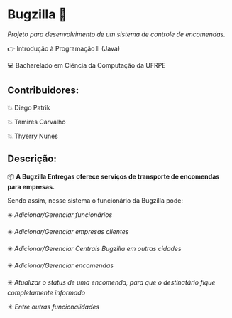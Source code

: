 # Bugzilla :black_heart:
_Projeto para desenvolvimento de um sistema de controle de encomendas._


:point_right: Introdução à Programação II (Java)

:computer: Bacharelado em Ciência da Computação da UFRPE


## Contribuidores:

:boom: Diego Patrik

:boom: Tamires Carvalho

:boom: Thyerry Nunes


## Descrição:

📦 **A Bugzilla Entregas oferece serviços de transporte de encomendas para empresas.**


Sendo assim, nesse sistema o funcionário da Bugzilla pode:

   :eight_spoked_asterisk: _Adicionar/Gerenciar funcionários_

   :eight_spoked_asterisk: _Adicionar/Gerenciar empresas clientes_

   :eight_spoked_asterisk: _Adicionar/Gerenciar Centrais Bugzilla em outras cidades_

   :eight_spoked_asterisk: _Adicionar/Gerenciar encomendas_

   :eight_spoked_asterisk: _Atualizar o status de uma encomenda, para que o destinatário fique completamente informado_
   
   :eight_pointed_black_star: _Entre outras funcionalidades_





